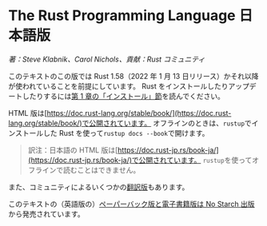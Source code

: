 <!--
# The Rust Programming Language
-->
# The Rust Programming Language 日本語版

<!--
*by Steve Klabnik and Carol Nichols, with contributions from the Rust Community*
-->
*著：Steve Klabnik、Carol Nichols、貢献：Rust コミュニティ*

<!--
This version of the text assumes you’re using Rust 1.58 (released 2022-01-13)
or later. See the [“Installation” section of Chapter 1][install]
to install or update Rust.
-->
このテキストのこの版では Rust 1.58（2022 年 1 月 13 日リリース）かそれ以降が使われていることを前提にしています。
Rust をインストールしたりアップデートしたりするには[第 1 章の「インストール」節][install]を読んでください。

<!--
The HTML format is available online at
[https://doc.rust-lang.org/stable/book/](https://doc.rust-lang.org/stable/book/)
and offline with installations of Rust made with `rustup`; run `rustup docs
--book` to open.
-->
HTML 版は[https://doc.rust-lang.org/stable/book/](https://doc.rust-lang.org/stable/book/)で公開されています。
オフラインのときは、`rustup`でインストールした Rust を使って`rustup docs --book`で開けます。

> 訳注：日本語の HTML 版は[https://doc.rust-jp.rs/book-ja/](https://doc.rust-jp.rs/book-ja/)で公開されています。
> `rustup`を使ってオフラインで読むことはできません。

<!--
Several community [translations] are also available.
-->
また、コミュニティによるいくつかの[翻訳版][translations]もあります。

<!--
This text is available in [paperback and ebook format from No Starch
Press][nsprust].
-->
このテキストの（英語版の）[ペーパーバック版と電子書籍版は No Starch 出版][nsprust]から発売されています。


[install]: ch01-01-installation.html
[editions]: appendix-05-editions.html
[nsprust]: https://nostarch.com/rust
[translations]: appendix-06-translation.html
